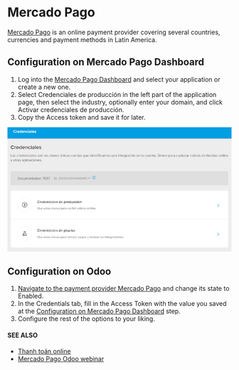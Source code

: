 # Mercado Pago

[Mercado Pago](https://www.mercadopago.com/) is an online payment provider covering several
countries, currencies and payment methods in Latin America.

<a id="payment-providers-mercado-pago-configure-dashboard"></a>

## Configuration on Mercado Pago Dashboard

1. Log into the [Mercado Pago Dashboard](https://www.mercadopago.com.mx/developers/panel)
   and select your application or create a new one.
2. Select Credenciales de producción in the left part of the application page, then
   select the industry, optionally enter your domain, and click Activar credenciales
   de producción.
3. Copy the Access token and save it for later.

![Production and testing credentials in Mercado Pago.](../../../.gitbook/assets/mp-credentials.png)

<a id="payment-providers-mercado-pago-configure-odoo"></a>

## Configuration on Odoo

1. [Navigate to the payment provider Mercado Pago](./#payment-providers-add-new) and change its
   state to Enabled.
2. In the Credentials tab, fill in the Access Token with the value you saved
   at the [Configuration on Mercado Pago Dashboard](#payment-providers-mercado-pago-configure-dashboard) step.
3. Configure the rest of the options to your liking.

#### SEE ALSO
- [Thanh toán online](./)
- [Mercado Pago Odoo webinar](https://www.youtube.com/watch?v=CX8vPHMb1ic)
